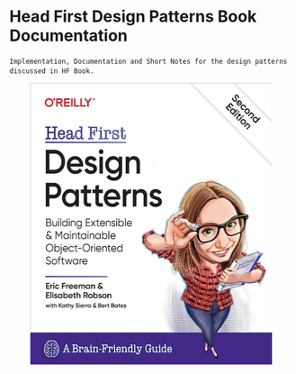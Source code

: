 # Head First Design Patterns Book Documentation
`Implementation, Documentation and Short Notes for the design patterns discussed in HF Book.`
<p align="center">
  <img src="cover.jpg" alt="Book Cover" width="430" height="500">
</p>

